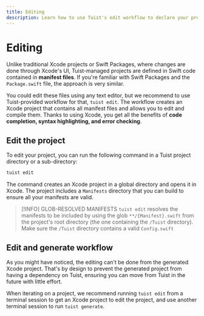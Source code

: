 ```yaml
---
title: Editing
description: Learn how to use Tuist's edit workflow to declare your project leveraging Xcode's build system and editor capabilities.
---
```


# Editing

Unlike traditional Xcode projects or Swift Packages,
where changes are done through Xcode's UI,
Tuist-managed projects are defined in Swift code contained in **manifest files**.
If you're familiar with Swift Packages and the `Package.swift` file,
the approach is very similar.

You could edit these files using any text editor,
but we recommend to use Tuist-provided workflow for that,
`tuist edit`.
The workflow creates an Xcode project that contains all manifest files and allows you to edit and compile them.
Thanks to using Xcode,
you get all the benefits of **code completion, syntax highlighting, and error checking**.

## Edit the project

To edit your project, you can run the following command in a Tuist project directory or a sub-directory:

```bash
tuist edit
```

The command creates an Xcode project in a global directory and opens it in Xcode.
The project includes a `Manifests` directory that you can build to ensure all your manifests are valid.

> [!INFO] GLOB-RESOLVED MANIFESTS
> `tuist edit` resolves the manifests to be included by using the glob `**/{Manifest}.swift` from the project's root directory (the one containing the `/Tuist` directory). Make sure the `/Tuist` directory contains a valid `Config.swift`

## Edit and generate workflow

As you might have noticed, the editing can't be done from the generated Xcode project.
That's by design to prevent the generated project from having a dependency on Tuist, 
ensuring you can move from Tuist in the future with little effort.

When iterating on a project, we recommend running `tuist edit` from a terminal session to get an Xcode project to edit the project, and use another terminal session to run `tuist generate`. 